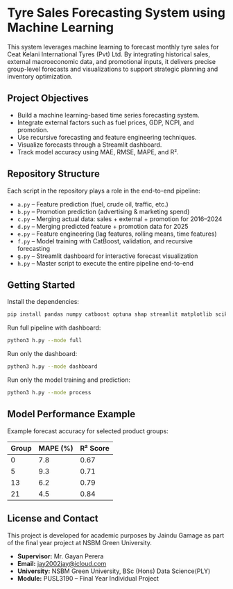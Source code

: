 # Tyre Sales Forecasting System using Machine Learning

This system leverages machine learning to forecast monthly tyre sales for Ceat Kelani International Tyres (Pvt) Ltd. By integrating historical sales, external macroeconomic data, and promotional inputs, it delivers precise group-level forecasts and visualizations to support strategic planning and inventory optimization.

## Project Objectives

- Build a machine learning-based time series forecasting system.
- Integrate external factors such as fuel prices, GDP, NCPI, and promotion.
- Use recursive forecasting and feature engineering techniques.
- Visualize forecasts through a Streamlit dashboard.
- Track model accuracy using MAE, RMSE, MAPE, and R².

## Repository Structure

Each script in the repository plays a role in the end-to-end pipeline:

- `a.py` – Feature prediction (fuel, crude oil, traffic, etc.)
- `b.py` – Promotion prediction (advertising & marketing spend)
- `c.py` – Merging actual data: sales + external + promotion for 2016–2024
- `d.py` – Merging predicted feature + promotion data for 2025
- `e.py` – Feature engineering (lag features, rolling means, time features)
- `f.py` – Model training with CatBoost, validation, and recursive forecasting
- `g.py` – Streamlit dashboard for interactive forecast visualization
- `h.py` – Master script to execute the entire pipeline end-to-end

## Getting Started

Install the dependencies:

```bash
pip install pandas numpy catboost optuna shap streamlit matplotlib scikit-learn
```

Run full pipeline with dashboard:

```bash
python3 h.py --mode full
```

Run only the dashboard:

```bash
python3 h.py --mode dashboard
```

Run only the model training and prediction:

```bash
python3 h.py --mode process
```

## Model Performance Example

Example forecast accuracy for selected product groups:

| Group | MAPE (%) | R² Score |
|-------|----------|----------|
| 0     | 7.8      | 0.67     |
| 5     | 9.3      | 0.71     |
| 13    | 6.2      | 0.79     |
| 21    | 4.5      | 0.84     |

## License and Contact

This project is developed for academic purposes by Jaindu Gamage as part of the final year project at NSBM Green University.

- **Supervisor:** Mr. Gayan Perera  
- **Email:** jay2002jay@icloud.com  
- **University:** NSBM Green University, BSc (Hons) Data Science(PLY)  
- **Module:** PUSL3190 – Final Year Individual Project
